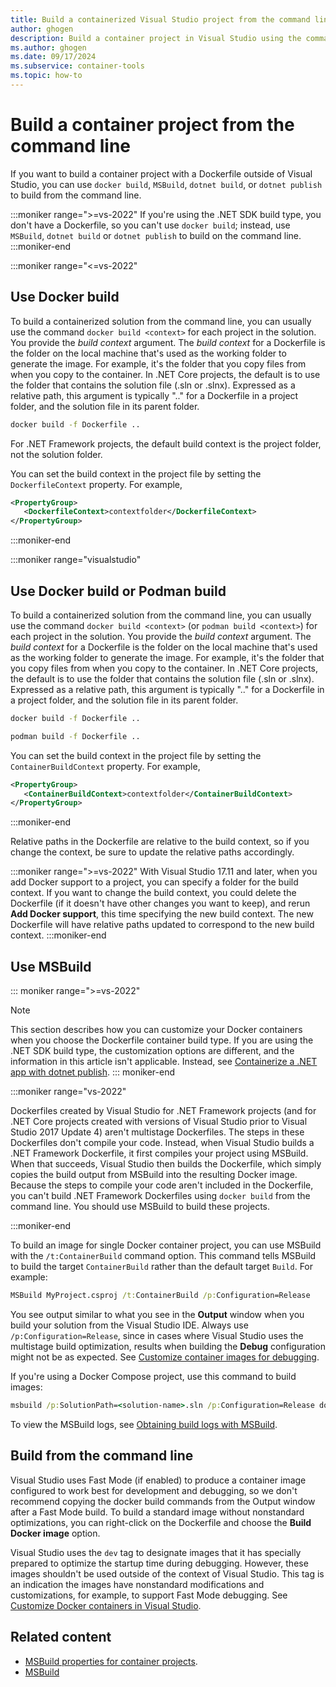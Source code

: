 ```yaml
---
title: Build a containerized Visual Studio project from the command line
author: ghogen
description: Build a container project in Visual Studio using the command line, either with MSBuild.exe or using Docker build, and learn how to enable detailed build logs.
ms.author: ghogen
ms.date: 09/17/2024
ms.subservice: container-tools
ms.topic: how-to
---
```


# Build a container project from the command line

If you want to build a container project with a Dockerfile outside of Visual Studio, you can use `docker build`, `MSBuild`, `dotnet build`, or `dotnet publish` to build from the command line.

:::moniker range=">=vs-2022"
If you're using the .NET SDK build type, you don't have a Dockerfile, so you can't use `docker build`; instead, use `MSBuild`, `dotnet build` or `dotnet publish` to build on the command line.
:::moniker-end

:::moniker range="<=vs-2022"
## Use Docker build

To build a containerized solution from the command line, you can usually use the command `docker build <context>` for each project in the solution. You provide the *build context* argument. The *build context* for a Dockerfile is the folder on the local machine that's used as the working folder to generate the image. For example, it's the folder that you copy files from when you copy to the container. In .NET Core projects, the default is to use the folder that contains the solution file (.sln or .slnx). Expressed as a relative path, this argument is typically ".." for a Dockerfile in a project folder, and the solution file in its parent folder.

```cmd
docker build -f Dockerfile ..
```

For .NET Framework projects, the default build context is the project folder, not the solution folder.

You can set the build context in the project file by setting the `DockerfileContext` property. For example,

```xml
<PropertyGroup>
   <DockerfileContext>contextfolder</DockerfileContext>
</PropertyGroup>
```

:::moniker-end

:::moniker range="visualstudio"
## Use Docker build or Podman build

To build a containerized solution from the command line, you can usually use the command `docker build <context>` (or `podman build <context>`) for each project in the solution. You provide the *build context* argument. The *build context* for a Dockerfile is the folder on the local machine that's used as the working folder to generate the image. For example, it's the folder that you copy files from when you copy to the container. In .NET Core projects, the default is to use the folder that contains the solution file (.sln or .slnx). Expressed as a relative path, this argument is typically ".." for a Dockerfile in a project folder, and the solution file in its parent folder.

```cmd
docker build -f Dockerfile ..
```

```cmd
podman build -f Dockerfile ..
```

You can set the build context in the project file by setting the `ContainerBuildContext` property. For example,

```xml
<PropertyGroup>
   <ContainerBuildContext>contextfolder</ContainerBuildContext>
</PropertyGroup>
```

:::moniker-end

Relative paths in the Dockerfile are relative to the build context, so if you change the context, be sure to update the relative paths accordingly.

:::moniker range=">=vs-2022"
With Visual Studio 17.11 and later, when you add Docker support to a project, you can specify a folder for the build context. If you want to change the build context, you could delete the Dockerfile (if it doesn't have other changes you want to keep), and rerun **Add Docker support**, this time specifying the new build context. The new Dockerfile will have relative paths updated to correspond to the new build context.
:::moniker-end

## Use MSBuild

::: moniker range=">=vs-2022"
> [!NOTE]
> This section describes how you can customize your Docker containers when you choose the Dockerfile container build type. If you are using the .NET SDK build type, the customization options are different, and the information in this article isn't applicable. Instead, see [Containerize a .NET app with dotnet publish](/dotnet/core/docker/publish-as-container?pivots=dotnet-8-0).
::: moniker-end

:::moniker range="vs-2022"

Dockerfiles created by Visual Studio for .NET Framework projects (and for .NET Core projects created with versions of Visual Studio prior to Visual Studio 2017 Update 4) aren't multistage Dockerfiles. The steps in these Dockerfiles don't compile your code. Instead, when Visual Studio builds a .NET Framework Dockerfile, it first compiles your project using MSBuild. When that succeeds, Visual Studio then builds the Dockerfile, which simply copies the build output from MSBuild into the resulting Docker image. Because the steps to compile your code aren't included in the Dockerfile, you can't build .NET Framework Dockerfiles using `docker build` from the command line. You should use MSBuild to build these projects.

:::moniker-end

To build an image for single Docker container project, you can use MSBuild with the `/t:ContainerBuild` command option. This command tells MSBuild to build the target `ContainerBuild` rather than the default target `Build`. For example:

```cmd
MSBuild MyProject.csproj /t:ContainerBuild /p:Configuration=Release
```

You see output similar to what you see in the **Output** window when you build your solution from the Visual Studio IDE. Always use `/p:Configuration=Release`, since in cases where Visual Studio uses the multistage build optimization, results when building the **Debug** configuration might not be as expected. See [Customize container images for debugging](container-debug-customization.md).

If you're using a Docker Compose project, use this command to build images:

```cmd
msbuild /p:SolutionPath=<solution-name>.sln /p:Configuration=Release docker-compose.dcproj
```

To view the MSBuild logs, see [Obtaining build logs with MSBuild](../msbuild/obtaining-build-logs-with-msbuild.md).

## Build from the command line

Visual Studio uses Fast Mode (if enabled) to produce a container image configured to work best for development and debugging, so we don't recommend copying the docker build commands from the Output window after a Fast Mode build. To build a standard image without nonstandard optimizations, you can right-click on the Dockerfile and choose the **Build Docker image** option.

Visual Studio uses the `dev` tag to designate images that it has specially prepared to optimize the startup time during debugging. However, these images shouldn't be used outside of the context of Visual Studio. This tag is an indication the images have nonstandard modifications and customizations, for example, to support Fast Mode debugging. See [Customize Docker containers in Visual Studio](container-build.md).

## Related content

- [MSBuild properties for container projects](container-msbuild-properties.md).
- [MSBuild](../msbuild/msbuild.md)
